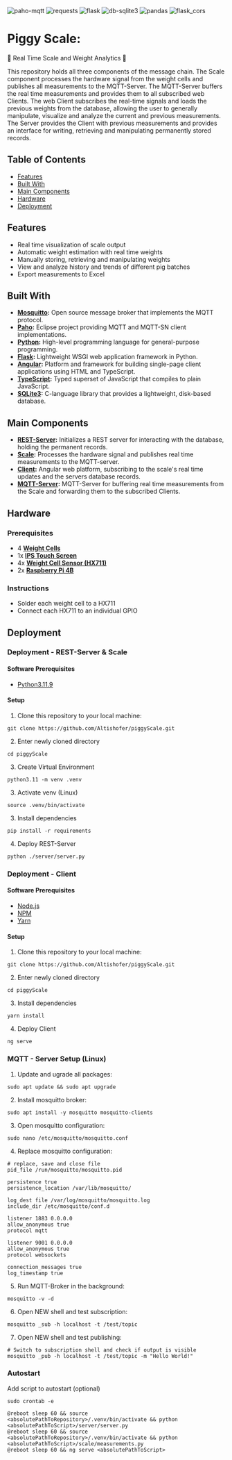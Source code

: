 ![paho-mqtt](https://img.shields.io/badge/paho--mqtt-2.1.0-brightgreen)
![requests](https://img.shields.io/badge/requests-2.32.3-orange)
![flask](https://img.shields.io/badge/flask-3.0.3-red)
![db-sqlite3](https://img.shields.io/badge/db--sqlite3-0.0.1-yellow)
![pandas](https://img.shields.io/badge/pandas-2.2.2-blue)
![flask_cors](https://img.shields.io/badge/flask__cors-4.0.1-purple)


# Piggy Scale: 
🎉 Real Time Scale and Weight Analytics 🎉

This repository holds all three components of the message chain. The Scale component processes the hardware signal from the weight cells and publishes all measurements to the MQTT-Server. The MQTT-Server buffers the real time measurements and provides them to all subscribed web Clients. The web Client subscribes the real-time signals and loads the previous weights from the database, allowing the user to generally manipulate, visualize and analyze the current and previous measurements. The Server provides the Client with previous measurements and provides an interface for writing, retrieving and manipulating permanently stored records.


## Table of Contents

- [Features](#features)
- [Built With](#built-with)
- [Main Components](#main-components)
- [Hardware](#hardware)
- [Deployment](#deployment)



## Features
- Real time visualization of scale output
- Automatic weight estimation with real time weights
- Manually storing, retrieving and manipulating weights
- View and analyze history and trends of different pig batches
- Export measurements to Excel

## Built With

- **[Mosquitto](https://mosquitto.org/):** Open source message broker that implements the MQTT protocol.
- **[Paho](https://www.eclipse.org/paho/):** Eclipse project providing MQTT and MQTT-SN client implementations.
- **[Python](https://www.python.org/):** High-level programming language for general-purpose programming.
- **[Flask](https://flask.palletsprojects.com/):** Lightweight WSGI web application framework in Python.
- **[Angular](https://angular.io/):** Platform and framework for building single-page client applications using HTML and TypeScript.
- **[TypeScript](https://www.typescriptlang.org/):** Typed superset of JavaScript that compiles to plain JavaScript.
- **[SQLite3](https://sqlite.org/index.html):** C-language library that provides a lightweight, disk-based database.


## Main Components

- **[REST-Server](https://github.com/Altishofer/piggyScale/tree/main/server):** Initializes a REST server for interacting with the database, holding the permanent records.
- **[Scale](https://github.com/Altishofer/piggyScale/tree/main/scale):** Processes the hardware signal and publishes real time measurements to the MQTT-server.
- **[Client](https://github.com/Altishofer/piggyScale/tree/main/src):** Angular web platform, subscribing to the scale's real time updates and the servers database records.
- **[MQTT-Server](https://github.com/Altishofer/piggyScale/tree/main/server):** MQTT-Server for buffering real time measurements from the Scale and forwarding them to the subscribed Clients.

## Hardware

### Prerequisites
- 4 **[Weight Cells](https://de.aliexpress.com/item/32993892413.html?srcSns=sns_WhatsApp&spreadType=socialShare&bizType=ProductDetail&social_params=60729542385&aff_fcid=967cfb0bb3c44d5994dca7a8b6821253-1721983637820-00146-_EIhxwWR&tt=MG&aff_fsk=_EIhxwWR&aff_platform=default&sk=_EIhxwWR&aff_trace_key=967cfb0bb3c44d5994dca7a8b6821253-1721983637820-00146-_EIhxwWR&shareId=60729542385&businessType=ProductDetail&platform=AE&terminal_id=15f1fe9867124f1a9b3cca645aa764d7&afSmartRedirect=y)**
- 1x **[IPS Touch Screen](https://de.aliexpress.com/item/1005006420023450.html?spm=a2g0o.order_list.order_list_main.11.3b3f5c5fLSSfJb&gatewayAdapt=glo2deu)**
- 4x **[Weight Cell Sensor (HX711)](https://de.aliexpress.com/item/1005006293368575.html?spm=a2g0o.order_list.order_list_main.23.3b3f5c5fLSSfJb&gatewayAdapt=glo2deu)**
- 2x **[Raspberry Pi 4B](https://www.raspberrypi.com/products/raspberry-pi-4-model-b/)**

### Instructions
- Solder each weight cell to a HX711
- Connect each HX711 to an individual GPIO

## Deployment

### Deployment - REST-Server & Scale

#### Software Prerequisites
- [Python3.11.9](https://www.python.org/downloads/release/python-3119/)

#### Setup

1. Clone this repository to your local machine:
  ```shell
  git clone https://github.com/Altishofer/piggyScale.git
  ```
2. Enter newly cloned directory
  ```shell
  cd piggyScale 
  ```
3. Create Virtual Environment
 ```console
 python3.11 -m venv .venv
 ```
3. Activate venv (Linux)
 ```console
 source .venv/bin/activate
 ```
3. Install dependencies
 ```console
 pip install -r requirements
 ```
4. Deploy REST-Server
 ```console
 python ./server/server.py
 ```

### Deployment - Client

#### Software Prerequisites
- [Node.js](https://www.yarn.com)
- [NPM](https://www.yarn.com)
- [Yarn](https://www.yarn.com)

#### Setup

1. Clone this repository to your local machine:
  ```shell
  git clone https://github.com/Altishofer/piggyScale.git
  ```
2. Enter newly cloned directory
  ```shell
  cd piggyScale 
  ```
3. Install dependencies
 ```console
 yarn install
 ```
4. Deploy Client
 ```console
 ng serve
 ```

### MQTT - Server Setup (Linux)
1. Update and ugrade all packages:
  ```shell
  sudo apt update && sudo apt upgrade
  ```
2. Install mosquitto broker:
  ```shell
  sudo apt install -y mosquitto mosquitto-clients
  ```
3. Open mosquitto configuration:
  ```shell
  sudo nano /etc/mosquitto/mosquitto.conf
  ```
4. Replace mosquitto configuration:
  ```shell
  # replace, save and close file
  pid_file /run/mosquitto/mosquitto.pid
  
  persistence true
  persistence_location /var/lib/mosquitto/
  
  log_dest file /var/log/mosquitto/mosquitto.log
  include_dir /etc/mosquitto/conf.d
  
  listener 1883 0.0.0.0
  allow_anonymous true
  protocol mqtt
  
  listener 9001 0.0.0.0
  allow_anonymous true
  protocol websockets
  
  connection_messages true
  log_timestamp true
  ```
5. Run MQTT-Broker in the background:
  ```shell
  mosquitto -v -d
  ```
6. Open NEW shell and test subscription:
  ```shell
  mosquitto _sub -h localhost -t /test/topic
  ```
7. Open NEW shell and test publishing:
  ```shell
  # Switch to subscription shell and check if output is visible
  mosquitto _pub -h localhost -t /test/topic -m "Hello World!"
  ```
### Autostart
Add script to autostart (optional)
 ```console
 sudo crontab -e
 ```
 ```console
 @reboot sleep 60 && source <absolutePathToRepository>/.venv/bin/activate && python <absolutePathToScript>/server/server.py
 @reboot sleep 60 && source <absolutePathToRepository>/.venv/bin/activate && python <absolutePathToScript>/scale/measurements.py
 @reboot sleep 60 && ng serve <absolutePathToScript>
 ```
